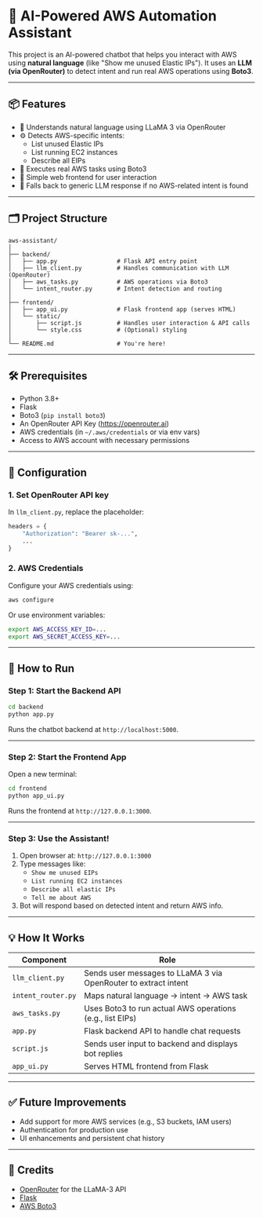 
# 🤖 AI-Powered AWS Automation Assistant

This project is an AI-powered chatbot that helps you interact with AWS using **natural language** (like "Show me unused Elastic IPs"). It uses an **LLM (via OpenRouter)** to detect intent and run real AWS operations using **Boto3**.

---

## 📦 Features

- 🧠 Understands natural language using LLaMA 3 via OpenRouter
- ⚙️ Detects AWS-specific intents:
  - List unused Elastic IPs
  - List running EC2 instances
  - Describe all EIPs
- 📡 Executes real AWS tasks using Boto3
- 💬 Simple web frontend for user interaction
- 🔁 Falls back to generic LLM response if no AWS-related intent is found

---

## 🗂️ Project Structure

```
aws-assistant/
│
├── backend/
│   ├── app.py                 # Flask API entry point
│   ├── llm_client.py          # Handles communication with LLM (OpenRouter)
│   ├── aws_tasks.py           # AWS operations via Boto3
│   └── intent_router.py       # Intent detection and routing
│
├── frontend/
│   ├── app_ui.py              # Flask frontend app (serves HTML)
│   └── static/
│       ├── script.js          # Handles user interaction & API calls
│       └── style.css          # (Optional) styling
│
└── README.md                  # You're here!
```

---

## 🛠️ Prerequisites

- Python 3.8+
- Flask
- Boto3 (`pip install boto3`)
- An OpenRouter API Key (https://openrouter.ai)
- AWS credentials (in `~/.aws/credentials` or via env vars)
- Access to AWS account with necessary permissions

---

## 🔐 Configuration

### 1. **Set OpenRouter API key**

In `llm_client.py`, replace the placeholder:

```python
headers = {
    "Authorization": "Bearer sk-...",
    ...
}
```

### 2. **AWS Credentials**

Configure your AWS credentials using:

```bash
aws configure
```

Or use environment variables:

```bash
export AWS_ACCESS_KEY_ID=...
export AWS_SECRET_ACCESS_KEY=...
```

---

## 🚀 How to Run

### Step 1: Start the Backend API

```bash
cd backend
python app.py
```

Runs the chatbot backend at `http://localhost:5000`.

---

### Step 2: Start the Frontend App

Open a new terminal:

```bash
cd frontend
python app_ui.py
```

Runs the frontend at `http://127.0.0.1:3000`.

---

### Step 3: Use the Assistant!

1. Open browser at: `http://127.0.0.1:3000`
2. Type messages like:
   - `Show me unused EIPs`
   - `List running EC2 instances`
   - `Describe all elastic IPs`
   - `Tell me about AWS`
3. Bot will respond based on detected intent and return AWS info.

---

## 💡 How It Works

| Component       | Role                                                                 |
|----------------|----------------------------------------------------------------------|
| `llm_client.py` | Sends user messages to LLaMA 3 via OpenRouter to extract intent       |
| `intent_router.py` | Maps natural language → intent → AWS task                         |
| `aws_tasks.py`  | Uses Boto3 to run actual AWS operations (e.g., list EIPs)            |
| `app.py`        | Flask backend API to handle chat requests                            |
| `script.js`     | Sends user input to backend and displays bot replies                 |
| `app_ui.py`     | Serves HTML frontend from Flask                                      |

---

## ✅ Future Improvements

- Add support for more AWS services (e.g., S3 buckets, IAM users)
- Authentication for production use
- UI enhancements and persistent chat history

---

## 🙌 Credits

- [OpenRouter](https://openrouter.ai/) for the LLaMA-3 API
- [Flask](https://flask.palletsprojects.com/)
- [AWS Boto3](https://boto3.amazonaws.com/)

